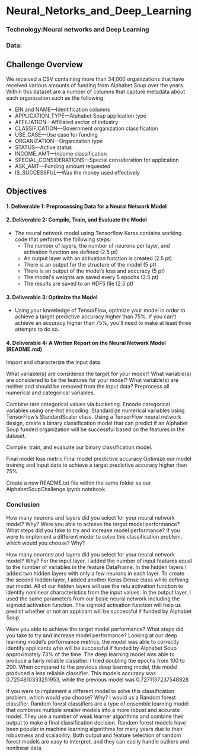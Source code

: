 # Neural_Netorks_and_Deep_Learning

### Technology:Neural networks and Deep Learning
### Data: 

## Challenge Overview
We received a CSV containing more than 34,000 organizations that have received various amounts of funding from Alphabet Soup over the years. Within this dataset are a number of columns that capture metadata about each organization such as the following:

- EIN and NAME—Identification columns
- APPLICATION_TYPE—Alphabet Soup application type
- AFFILIATION—Affiliated sector of industry
- CLASSIFICATION—Government organization classification
- USE_CASE—Use case for funding
- ORGANIZATION—Organization type
- STATUS—Active status
- INCOME_AMT—Income classification
- SPECIAL_CONSIDERATIONS—Special consideration for application
- ASK_AMT—Funding amount requested
- IS_SUCCESSFUL—Was the money used effectively

## Objectives
#### 1. Deliverable 1: Preprocessing Data for a Neural Network Model
#### 2. Deliverable 2: Compile, Train, and Evaluate the Model
- The neural network model using Tensorflow Keras contains working code that performs the following steps:
  - The number of layers, the number of neurons per layer, and activation function are defined (2.5 pt)
  - An output layer with an activation function is created (2.5 pt)
  - There is an output for the structure of the model (5 pt)
  - There is an output of the model’s loss and accuracy (5 pt)
  - The model's weights are saved every 5 epochs (2.5 pt)
  - The results are saved to an HDF5 file (2.5 pt)
#### 3. Deliverable 3: Optimize the Model
- Using your knowledge of TensorFlow, optimize your model in order to achieve a target predictive accuracy higher than 75%. If you can't achieve an accuracy higher than 75%, you'll need to make at least three attempts to do so.
#### 4. Deliverable 4: A Written Report on the Neural Network Model (README.md)


Import and characterize the input data.

What variable(s) are considered the target for your model?
What variable(s) are considered to be the features for your model?
What variable(s) are neither and should be removed from the input data?
Preprocess all numerical and categorical variables.

Combine rare categorical values via bucketing.
Encode categorical variables using one-hot encoding.
Standardize numerical variables using TensorFlow’s StandardScaler class.
Using a TensorFlow neural network design, create a binary classification model that can predict if an Alphabet Soup funded organization will be successful based on the features in the dataset.

Compile, train, and evaluate our binary classification model.

Final model loss metric
Final model predictive accuracy
Optimize our model training and input data to achieve a target predictive accuracy higher than 75%.

Create a new README.txt file within the same folder as our AlphabetSoupChallenge.ipynb notebook.

### Conclusion
How many neurons and layers did you select for your neural network model? Why?
Were you able to achieve the target model performance? What steps did you take to try and increase model performance?
If you were to implement a different model to solve this classification problem, which would you choose? Why?

How many neurons and layers did you select for your neural network model? Why?
For the input layer, I added the number of input features equal to the number of variables in the feature DataFrame.
In the hidden layers I added two hidden layers with only a few neurons in each layer. To create the second hidden layer, I added another Keras Dense class while defining our model.
All of our hidden layers will use the relu activation function to identify nonlinear characteristics from the input values.
In the output layer, I used the same parameters from our basic neural network including the sigmoid activation function. 
The sigmoid activation function will help us predict whether or not an applicant will be successful if funded by Alphabet Soup.

Were you able to achieve the target model performance? What steps did you take to try and increase model performance?
Looking at our deep learning model’s performance metrics, the model was able to correctly identify applicants who will be successful if funded by Alphabet Soup approximately 73% of the time. 
The deep learning model was able to produce a fairly reliable classifier. 
I tried doubling the epochs from 100 to 200. When compared to the previous deep learning model, this model produced a less reliable classifier. 
This models accuracy was 0.7254810333251953, while the previous model was 0.7271137237548828

If you were to implement a different model to solve this classification problem, which would you choose? Why?
I would us a Random forest classifier. 
Random forest classifiers are a type of ensemble learning model that combines multiple smaller models into a more robust and accurate model. 
They use a number of weak learner algorithms and combine their output to make a final classification decision. 
Random forest models have been popular in machine learning algorithms for many years due to their robustness and scalability. 
Both output and feature selection of random forest models are easy to interpret, and they can easily handle outliers and nonlinear data.
